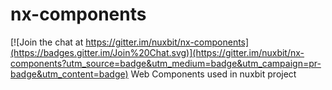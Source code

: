 # nx-components

[![Join the chat at https://gitter.im/nuxbit/nx-components](https://badges.gitter.im/Join%20Chat.svg)](https://gitter.im/nuxbit/nx-components?utm_source=badge&utm_medium=badge&utm_campaign=pr-badge&utm_content=badge)
Web Components used in nuxbit project



